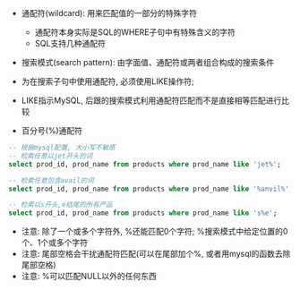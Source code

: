 + 通配符(wildcard): 用来匹配值的一部分的特殊字符
    + 通配符本身实际是SQL的WHERE子句中有特殊含义的字符
    + SQL支持几种通配符

+ 搜索模式(search pattern): 由字面值、通配符或两者组合构成的搜索条件

+ 为在搜索子句中使用通配符, 必须使用LIKE操作符;
+ LIKE指示MySQL, 后跟的搜索模式利用通配符匹配而不是直接相等匹配进行比较

+ 百分号(%)通配符

```sql
-- 根据mysql配置, 大小写不敏感
-- 检索任意以jet开头的词
select prod_id, prod_name from products where prod_name like 'jet%';

-- 检索任意包含avail的词
select prod_id, prod_name from products where prod_name like '%anvil%';

-- 检索以s开头,e结尾的所有产品
select prod_id, prod_name from products where prod_name like 's%e';

```

+ 注意: 除了一个或多个字符外, %还能匹配0个字符; %搜索模式中给定位置的0个、1个或多个字符
+ 注意: 尾部空格会干扰通配符匹配(可以在尾部加个%, 或者用mysql的函数去除尾部空格)
+ 注意: %可以匹配NULL以外的任何东西

